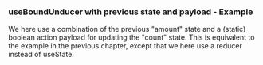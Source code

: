 ### useBoundUnducer with previous state and payload - Example

We here use a combination of the previous "amount" state and a (static) boolean action payload for updating the "count" state. This is equivalent to the example in the previous chapter, except that we here use a reducer instead of useState.
